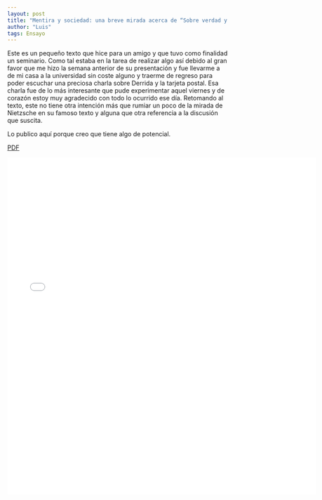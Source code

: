 ```yaml
---
layout: post
title: "Mentira y sociedad: una breve mirada acerca de “Sobre verdad y mentira en sentido extramoral”"
author: "Luis"
tags: Ensayo
---
```

Este es un pequeño texto que hice para un amigo y que tuvo como finalidad un seminario. Como tal estaba en la tarea de realizar algo así debido al gran favor que me hizo la semana anterior de su presentación y fue llevarme a de mi casa a la universidad sin coste alguno y traerme de regreso para poder escuchar una preciosa charla sobre Derrida y la tarjeta postal.
Esa charla fue de lo más interesante que pude experimentar aquel viernes y de corazón estoy muy agradecido con todo lo ocurrido ese día.
Retomando al texto, este no tiene otra intención más que rumiar un poco de la mirada de Nietzsche en su famoso texto y alguna que otra referencia a la discusión que suscita.

Lo publico aquí porque creo que tiene algo de potencial. 

[PDF](/assets/pdf/RelatoriaVerdadMentiraExtramoral.pdf)

<embed src="{{ site.baseurl }}/assets/pdf/RelatoriaVerdadMentiraExtramoral.pdf" height="768" width="704">